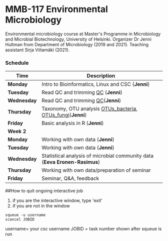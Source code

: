 # MMB-117 Environmental Microbiology

Environmental microbiology course at Master's Programme in Microbiology and Microbial Biotechnology, University of Helsinki. Organizer Dr Jenni Hultman from Department of Microbiology (2019 and 2021). Teaching assistant Sirja Viitamäki (2021).


### Schedule  
 

| Time | Description |
| --- | --- |
| __Monday__ |  Intro to Bioinformatics, Linux and CSC (__Jenni__) |
| __Tuesday__ | Read QC and trimming [QC](https://github.com/jjholsa/MMB-117/blob/master/02_QC_trimming.md) (__Jenni__) |
| __Wednesday__ |  Read QC and trimming [QC](https://github.com/jjholsa/MMB-117/blob/master/02_QC_trimming.md)(__Jenni__) |
| __Thursday__ |  Taxonomy, OTU analysis [OTUs_bacteria](https://github.com/jjholsa/MMB-117/blob/master/03_JoiningReads_filtering_OTUs.md), [OTUs_fungi](https://github.com/jjholsa/MMB-117/blob/master/04_JoiningReads_filtering_OTUs_fungi.md)(__Jenni__)|
| __Friday__ | Basic analysis in R (__Jenni__) |
| __Week 2__ |  |
| __Monday__ |  Working with own data (__Jenni__) |
| __Tuesday__ | Working with own data (__Jenni__) |
| __Wednesday__ |  Statistical analysis of microbial community data (__Eeva Eronen-Rasimus__) |
| __Thursday__ |  Working with own data/preparation of seminar|
| __Friday__ | Seminar, Q&A, feedback |


##How to quit ongoing interactive job

1. if you are the interactive window, type 'exit'
2. if you are not in the window

```
squeue -u username
scancel JOBID
```

username= your csc username
JOBID = task number shown after squeue is run
